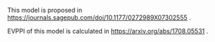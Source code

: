 This model is proposed in https://journals.sagepub.com/doi/10.1177/0272989X07302555 .

EVPPI of this model is calculated in https://arxiv.org/abs/1708.05531 .

